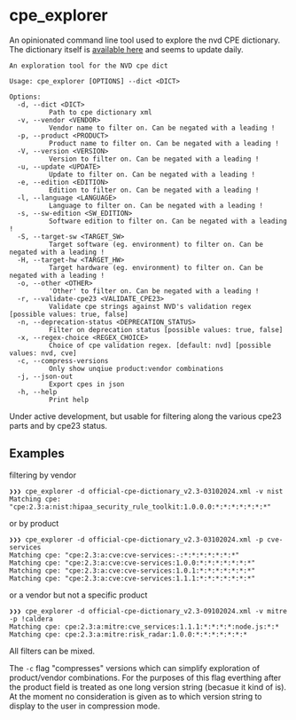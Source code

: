 # cpe_explorer

An opinionated command line tool used to explore the nvd CPE dictionary.
The dictionary itself is [available here](https://nvd.nist.gov/products/cpe) and seems to update daily.

```
An exploration tool for the NVD cpe dict

Usage: cpe_explorer [OPTIONS] --dict <DICT>

Options:
  -d, --dict <DICT>
          Path to cpe dictionary xml
  -v, --vendor <VENDOR>
          Vendor name to filter on. Can be negated with a leading !
  -p, --product <PRODUCT>
          Product name to filter on. Can be negated with a leading !
  -V, --version <VERSION>
          Version to filter on. Can be negated with a leading !
  -u, --update <UPDATE>
          Update to filter on. Can be negated with a leading !
  -e, --edition <EDITION>
          Edition to filter on. Can be negated with a leading !
  -l, --language <LANGUAGE>
          Language to filter on. Can be negated with a leading !
  -s, --sw-edition <SW_EDITION>
          Software edition to filter on. Can be negated with a leading !
  -S, --target-sw <TARGET_SW>
          Target software (eg. environment) to filter on. Can be negated with a leading !
  -H, --target-hw <TARGET_HW>
          Target hardware (eg. environment) to filter on. Can be negated with a leading !
  -o, --other <OTHER>
          'Other' to filter on. Can be negated with a leading !
  -r, --validate-cpe23 <VALIDATE_CPE23>
          Validate cpe strings against NVD's validation regex [possible values: true, false]
  -n, --deprecation-status <DEPRECATION_STATUS>
          Filter on deprecation status [possible values: true, false]
  -x, --regex-choice <REGEX_CHOICE>
          Choice of cpe validation regex. [default: nvd] [possible values: nvd, cve]
  -c, --compress-versions
          Only show unqiue product:vendor combinations
  -j, --json-out
          Export cpes in json
  -h, --help
          Print help
```

Under active development, but usable for filtering along the various cpe23 parts and by cpe23 status.

## Examples
filtering by vendor
```
❯❯❯ cpe_explorer -d official-cpe-dictionary_v2.3-03102024.xml -v nist
Matching cpe: "cpe:2.3:a:nist:hipaa_security_rule_toolkit:1.0.0.0:*:*:*:*:*:*:*"
```
or by product
```
❯❯❯ cpe_explorer -d official-cpe-dictionary_v2.3-03102024.xml -p cve-services
Matching cpe: "cpe:2.3:a:cve:cve-services:-:*:*:*:*:*:*:*"
Matching cpe: "cpe:2.3:a:cve:cve-services:1.0.0:*:*:*:*:*:*:*"
Matching cpe: "cpe:2.3:a:cve:cve-services:1.0.1:*:*:*:*:*:*:*"
Matching cpe: "cpe:2.3:a:cve:cve-services:1.1.1:*:*:*:*:*:*:*"
```
or a vendor but not a specific product
```
❯❯❯ cpe_explorer -d official-cpe-dictionary_v2.3-09102024.xml -v mitre -p !caldera
Matching cpe: cpe:2.3:a:mitre:cve_services:1.1.1:*:*:*:*:node.js:*:*
Matching cpe: cpe:2.3:a:mitre:risk_radar:1.0.0:*:*:*:*:*:*:*
```
All filters can be mixed.

The `-c` flag "compresses" versions which can simplify exploration of product/vendor combinations. For the purposes of this flag everthing after the product field is treated as one long version string (becasue it kind of is). At the moment no consideration is given as to which version string to display to the user in compression mode.
